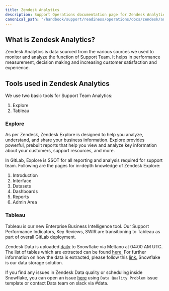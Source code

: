 ```yaml
---
title: Zendesk Analytics
description: Support Operations documentation page for Zendesk Analytics
canonical_path: "/handbook/support/readiness/operations/docs/zendesk/analytics"
---
```


## What is Zendesk Analytics?

Zendesk Analytics is data sourced from the various sources we used to monitor and
analyze the function of Support Team. It helps in performance measurement, decision
making and increasing customer satisfaction and experience.

## Tools used in Zendesk Analytics

We use two basic tools for Support Team Analytics:

1. Explore 
1. Tableau

### Explore

As per Zendesk, Zendesk Explore is designed to help you analyze, understand, and share
your business information. Explore provides powerful, prebuilt reports that help you 
view and analyze key information about your customers, support resources, and more.

In GitLab, Explore is SSOT for all reporting and analysis required for support team.
Following are the pages for in-depth knowledge of Zendesk Explore:

1. Introduction
1. Interface
1. Datasets
1. Dashboards
1. Reports
1. Admin Area

### Tableau

Tableau is our new Enterprise Business Intelligence tool. Our Support Performance 
Indicators, Key Reviews, SWIR are transitioning to Tableau as part of overall GitLab 
deployment.

Zendesk Data is uploaded [daily](https://gitlab.com/gitlab-data/gitlab-data-meltano/-/blob/main/meltano.yml#L326)
to Snowflake via Meltano at 04:00 AM UTC. The list of tables which are extracted can
be found [here.](https://gitlab.com/gitlab-data/gitlab-data-meltano/-/blob/main/meltano.yml#L65)
For further information on how the data is extracted, please follow this [link.](https://internal.gitlab.com/handbook/enterprise-data/platform/pipelines/#zendesk) Snowflake is our data storage solution.

If you find any issues in Zendesk Data quality or scheduling inside Snowflake, you
can open an issue [here](https://gitlab.com/gitlab-data/analytics/-/issues/new) using `Data Quality Problem`
issue template or contact Data team on slack via #data.

